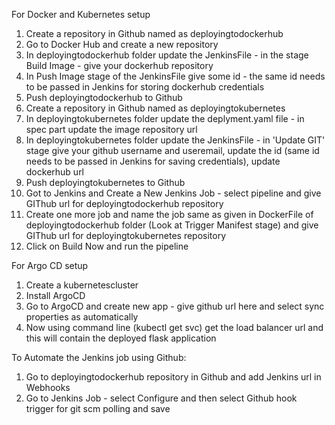 For Docker and Kubernetes setup
1. Create a repository in Github named as deployingtodockerhub
2. Go to Docker Hub and create a new repository
3. In deployingtodockerhub folder update the JenkinsFile - in the stage Build Image - give your dockerhub repository
3. In Push Image stage of the JenkinsFile give some id - the same id needs to be passed in Jenkins for storing dockerhub credentials
4. Push deployingtodockerhub to Github
5. Create a repository in Github named as deployingtokubernetes
6. In deployingtokubernetes folder update the deplyment.yaml file - in spec part update the image repository url
7. In deployingtokubernetes folder update the JenkinsFile - in 'Update GIT' stage give your github username and useremail, update the id (same id needs to be passed in Jenkins for saving credentials), update dockerhub url
8. Push deployingtokubernetes to Github
9. Got to Jenkins and Create a New Jenkins Job - select pipeline and give GIThub url for deployingtodockerhub repository
10. Create one more job and name the job same as given in DockerFile of deployingtodockerhub folder (Look at Trigger Manifest stage) and give GIThub url for deployingtokubernetes repository 
11. Click on Build Now and run the pipeline

For Argo CD setup
1. Create a kubernetescluster
2. Install ArgoCD
3. Go to ArgoCD and create new app - give github url here and select sync properties as automatically
4. Now using command line (kubectl get svc) get the load balancer url and  this will contain the deployed flask application

To Automate the Jenkins job using Github:
1. Go to deployingtodockerhub repository in Github and add Jenkins url in Webhooks
2. Go to Jenkins Job - select Configure and then select Github hook trigger for git scm polling and save




 